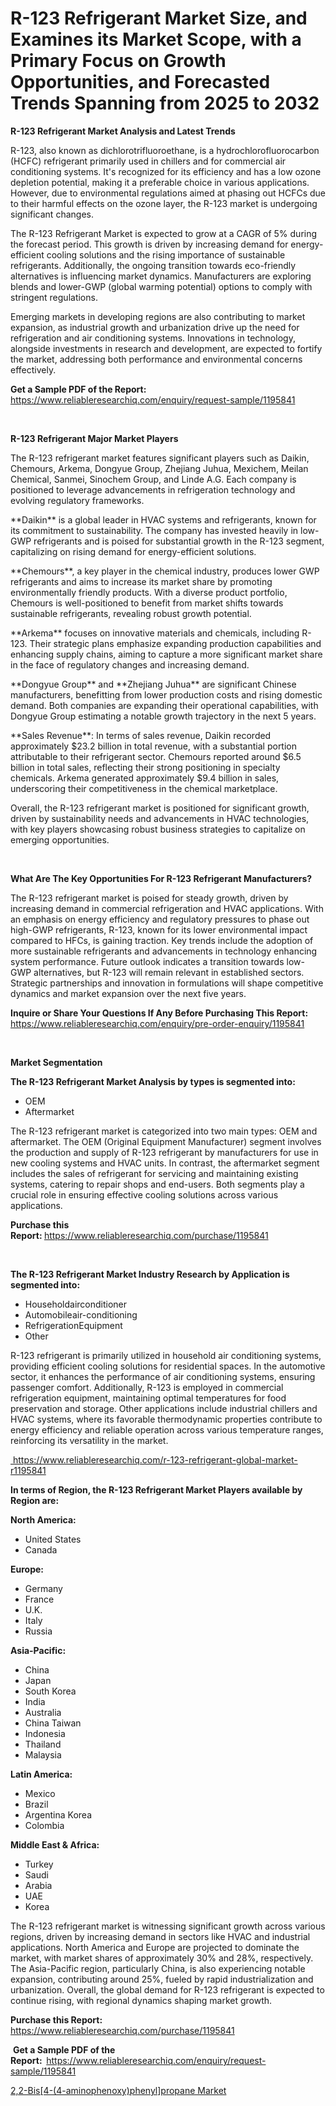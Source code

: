 <p><h1>R-123 Refrigerant Market Size, and Examines its Market Scope, with a Primary Focus on Growth Opportunities, and Forecasted Trends Spanning from 2025 to 2032</h1></p><p><strong>R-123 Refrigerant Market Analysis and Latest Trends</strong></p>
<p><p>R-123, also known as dichlorotrifluoroethane, is a hydrochlorofluorocarbon (HCFC) refrigerant primarily used in chillers and for commercial air conditioning systems. It's recognized for its efficiency and has a low ozone depletion potential, making it a preferable choice in various applications. However, due to environmental regulations aimed at phasing out HCFCs due to their harmful effects on the ozone layer, the R-123 market is undergoing significant changes.</p><p>The R-123 Refrigerant Market is expected to grow at a CAGR of 5% during the forecast period. This growth is driven by increasing demand for energy-efficient cooling solutions and the rising importance of sustainable refrigerants. Additionally, the ongoing transition towards eco-friendly alternatives is influencing market dynamics. Manufacturers are exploring blends and lower-GWP (global warming potential) options to comply with stringent regulations.</p><p>Emerging markets in developing regions are also contributing to market expansion, as industrial growth and urbanization drive up the need for refrigeration and air conditioning systems. Innovations in technology, alongside investments in research and development, are expected to fortify the market, addressing both performance and environmental concerns effectively.</p></p>
<p><strong>Get a Sample PDF of the Report:&nbsp;</strong> <a href="https://www.reliableresearchiq.com/enquiry/request-sample/1195841?utm_campaign=2293&utm_medium=2&utm_source=Github&utm_content=ia&utm_term=22032025&utm_id=r-123-refrigerant">https://www.reliableresearchiq.com/enquiry/request-sample/1195841</a></p>
<p>&nbsp;</p>
<p><strong>R-123 Refrigerant Major Market Players</strong></p>
<p><p>The R-123 refrigerant market features significant players such as Daikin, Chemours, Arkema, Dongyue Group, Zhejiang Juhua, Mexichem, Meilan Chemical, Sanmei, Sinochem Group, and Linde A.G. Each company is positioned to leverage advancements in refrigeration technology and evolving regulatory frameworks.</p><p>**Daikin** is a global leader in HVAC systems and refrigerants, known for its commitment to sustainability. The company has invested heavily in low-GWP refrigerants and is poised for substantial growth in the R-123 segment, capitalizing on rising demand for energy-efficient solutions.</p><p>**Chemours**, a key player in the chemical industry, produces lower GWP refrigerants and aims to increase its market share by promoting environmentally friendly products. With a diverse product portfolio, Chemours is well-positioned to benefit from market shifts towards sustainable refrigerants, revealing robust growth potential.</p><p>**Arkema** focuses on innovative materials and chemicals, including R-123. Their strategic plans emphasize expanding production capabilities and enhancing supply chains, aiming to capture a more significant market share in the face of regulatory changes and increasing demand.</p><p>**Dongyue Group** and **Zhejiang Juhua** are significant Chinese manufacturers, benefitting from lower production costs and rising domestic demand. Both companies are expanding their operational capabilities, with Dongyue Group estimating a notable growth trajectory in the next 5 years.</p><p>**Sales Revenue**: In terms of sales revenue, Daikin recorded approximately $23.2 billion in total revenue, with a substantial portion attributable to their refrigerant sector. Chemours reported around $6.5 billion in total sales, reflecting their strong positioning in specialty chemicals. Arkema generated approximately $9.4 billion in sales, underscoring their competitiveness in the chemical marketplace.</p><p>Overall, the R-123 refrigerant market is positioned for significant growth, driven by sustainability needs and advancements in HVAC technologies, with key players showcasing robust business strategies to capitalize on emerging opportunities.</p></p>
<p>&nbsp;</p>
<p><strong>What Are The Key Opportunities For R-123 Refrigerant Manufacturers?</strong></p>
<p><p>The R-123 refrigerant market is poised for steady growth, driven by increasing demand in commercial refrigeration and HVAC applications. With an emphasis on energy efficiency and regulatory pressures to phase out high-GWP refrigerants, R-123, known for its lower environmental impact compared to HFCs, is gaining traction. Key trends include the adoption of more sustainable refrigerants and advancements in technology enhancing system performance. Future outlook indicates a transition towards low-GWP alternatives, but R-123 will remain relevant in established sectors. Strategic partnerships and innovation in formulations will shape competitive dynamics and market expansion over the next five years.</p></p>
<p><strong>Inquire or Share Your Questions If Any Before Purchasing This Report:</strong> <a href="https://www.reliableresearchiq.com/enquiry/pre-order-enquiry/1195841?utm_campaign=2293&utm_medium=2&utm_source=Github&utm_content=ia&utm_term=22032025&utm_id=r-123-refrigerant">https://www.reliableresearchiq.com/enquiry/pre-order-enquiry/1195841</a></p>
<p>&nbsp;</p>
<p><strong>Market Segmentation</strong></p>
<p><strong>The R-123 Refrigerant Market Analysis by types is segmented into:</strong></p>
<p><ul><li>OEM</li><li>Aftermarket</li></ul></p>
<p><p>The R-123 refrigerant market is categorized into two main types: OEM and aftermarket. The OEM (Original Equipment Manufacturer) segment involves the production and supply of R-123 refrigerant by manufacturers for use in new cooling systems and HVAC units. In contrast, the aftermarket segment includes the sales of refrigerant for servicing and maintaining existing systems, catering to repair shops and end-users. Both segments play a crucial role in ensuring effective cooling solutions across various applications.</p></p>
<p><strong>Purchase this Report:&nbsp;</strong><a href="https://www.reliableresearchiq.com/purchase/1195841?utm_campaign=2293&utm_medium=2&utm_source=Github&utm_content=ia&utm_term=22032025&utm_id=r-123-refrigerant">https://www.reliableresearchiq.com/purchase/1195841</a></p>
<p>&nbsp;</p>
<p><strong>The R-123 Refrigerant Market Industry Research by Application is segmented into:</strong></p>
<p><ul><li>Householdairconditioner</li><li>Automobileair-conditioning</li><li>RefrigerationEquipment</li><li>Other</li></ul></p>
<p><p>R-123 refrigerant is primarily utilized in household air conditioning systems, providing efficient cooling solutions for residential spaces. In the automotive sector, it enhances the performance of air conditioning systems, ensuring passenger comfort. Additionally, R-123 is employed in commercial refrigeration equipment, maintaining optimal temperatures for food preservation and storage. Other applications include industrial chillers and HVAC systems, where its favorable thermodynamic properties contribute to energy efficiency and reliable operation across various temperature ranges, reinforcing its versatility in the market.</p></p>
<p><a href="https://www.reliableresearchiq.com/r-123-refrigerant-global-market-r1195841?utm_campaign=2293&utm_medium=2&utm_source=Github&utm_content=ia&utm_term=22032025&utm_id=r-123-refrigerant">&nbsp;https://www.reliableresearchiq.com/r-123-refrigerant-global-market-r1195841</a></p>
<p><strong>In terms of Region, the R-123 Refrigerant Market Players available by Region are:</strong></p>
<p>
    <p> <strong> North America: </strong>
        <ul>
            <li>United States</li>
            <li>Canada</li>
        </ul>
        </p> 
    <p> <strong> Europe: </strong>
        <ul>
            <li>Germany</li>
            <li>France</li>
            <li>U.K.</li>
            <li>Italy</li>
            <li>Russia</li>
        </ul>
        </p> 
    <p> <strong> Asia-Pacific: </strong>
        <ul>
            <li>China</li>
            <li>Japan</li>
            <li>South Korea</li>
            <li>India</li>
            <li>Australia</li>
            <li>China Taiwan</li>
            <li>Indonesia</li>
            <li>Thailand</li>
            <li>Malaysia</li>
        </ul>
        </p> 
    <p> <strong> Latin America: </strong>
        <ul>
            <li>Mexico</li>
            <li>Brazil</li>
            <li>Argentina Korea</li>
            <li>Colombia</li>
        </ul>
        </p> 
    <p> <strong> Middle East & Africa: </strong>
        <ul>
            <li>Turkey</li>
            <li>Saudi</li>
            <li>Arabia</li>
            <li>UAE</li>
            <li>Korea</li>
        </ul>
    </p>
    </p>
<p><p>The R-123 refrigerant market is witnessing significant growth across various regions, driven by increasing demand in sectors like HVAC and industrial applications. North America and Europe are projected to dominate the market, with market shares of approximately 30% and 28%, respectively. The Asia-Pacific region, particularly China, is also experiencing notable expansion, contributing around 25%, fueled by rapid industrialization and urbanization. Overall, the global demand for R-123 refrigerant is expected to continue rising, with regional dynamics shaping market growth.</p></p>
<p><strong>Purchase this Report: </strong><a href="https://www.reliableresearchiq.com/purchase/1195841?utm_campaign=2293&utm_medium=2&utm_source=Github&utm_content=ia&utm_term=22032025&utm_id=r-123-refrigerant">https://www.reliableresearchiq.com/purchase/1195841</a></p>
<p>&nbsp;<strong>Get a Sample PDF of the Report:&nbsp;&nbsp;</strong><a href="https://www.reliableresearchiq.com/enquiry/request-sample/1195841?utm_campaign=2293&utm_medium=2&utm_source=Github&utm_content=ia&utm_term=22032025&utm_id=r-123-refrigerant">https://www.reliableresearchiq.com/enquiry/request-sample/1195841</a></p>
<p><strong></strong></p>
<p><p><a href="https://github.com/sungbruington660/Market-Research-Report-List-1/blob/main/22-bis4-4-aminophenoxyphenylpropane-market.md?utm_campaign=2293&utm_medium=2&utm_source=Github&utm_content=ia&utm_term=22032025&utm_id=r-123-refrigerant">2,2-Bis[4-(4-aminophenoxy)phenyl]propane Market</a></p></p>
